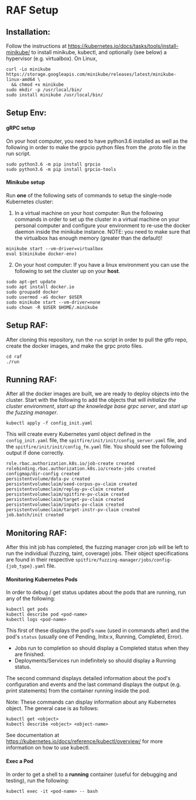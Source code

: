 # RAF Setup

## Installation: 
Follow the instructions at https://kubernetes.io/docs/tasks/tools/install-minikube/ to install minikube, kubectl, and optionally (see below) a hypervisor (e.g. virtualbox). 
On Linux,
```
curl -Lo minikube https://storage.googleapis.com/minikube/releases/latest/minikube-linux-amd64 \
  && chmod +x minikube
sudo mkdir -p /usr/local/bin/
sudo install minikube /usr/local/bin/
```
## Setup Env: 
#### gRPC setup
On your host computer, you need to have python3.6 installed as well as the following in order to make the grpcio python files from the .proto file in the run script.
```
sudo python3.6 -m pip install grpcio
sudo python3.6 -m pip install grpcio-tools
```
#### Minikube setup
Run **one** of the following sets of commands to setup the single-node Kubernetes cluster: 
1. In a virtual machine on your host computer: 
Run the following commands in order to set up the cluster in a virtual machine on your personal computer and configure your environment to re-use the docker daemon inside the minikube instance. NOTE: you need to make sure that the virtualbox has enough memory (greater than the default)! 
```
minikube start --vm-driver=virtualbox
eval $(minikube docker-env)
```
2. On your host computer: 
If you have a linux environment you can use the following to set the cluster up on your **host**.
```
sudo apt-get update
sudo apt install docker.io
sudo groupadd docker
sudo usermod -aG docker $USER
sudo minikube start --vm-driver=none
sudo chown -R $USER $HOME/.minikube
```
## Setup RAF:
After cloning this repository, run the `run` script in order to pull the gtfo repo, create the docker images, and make the grpc proto files. 
```
cd raf
./run
```
## Running RAF:
After all the docker images are built, we are ready to deploy objects into the cluster. Start with the following to add the objects that will _initialize the cluster environment_, _start up the knowledge base grpc server_, and _start up the fuzzing manager_.
```
kubectl apply -f config_init.yaml
```
This will create every Kubernetes yaml object defined in the `config_init.yaml` file, the `spitfire/init/init/config_server.yaml` file, and the `spitfire/init/init/config_fm.yaml` file. You should see the following output if done correctly. 
```
role.rbac.authorization.k8s.io/job-create created
rolebinding.rbac.authorization.k8s.io/create-jobs created
configmap/dir-config created
persistentvolume/data-pv created
persistentvolumeclaim/seed-corpus-pv-claim created
persistentvolumeclaim/replay-pv-claim created
persistentvolumeclaim/spitfire-pv-claim created
persistentvolumeclaim/target-pv-claim created
persistentvolumeclaim/inputs-pv-claim created
persistentvolumeclaim/target-instr-pv-claim created
job.batch/init created
```
## Monitoring RAF:
After this init job has completed, the fuzzing manager cron job will be left to run the individual (fuzzing, taint, coverage) jobs. Their object specifications are found in their respective `spitfire/fuzzing-manager/jobs/config-{job_type}.yaml` file. 

#### Monitoring Kubernetes Pods
In order to debug / get status updates about the pods that are running, run any of the following:
```
kubectl get pods
kubectl describe pod <pod-name>
kubectl logs <pod-name>
```
This first of these displays the pod's `name` (used in commands after) and the pod's `status` (usually one of Pending, Initx:x, Running, Completed, Error). 
- Jobs run to completion so should display a Completed status when they are finished. 
- Deployments/Services run indefinitely so should display a Running status.

The second command displays detailed information about the pod's configuration and events and the last command displays the output (e.g. print statements) from the container running inside the pod.

Note: These commands can display information about any Kubernetes object. The general case is as follows: 
```
kubectl get <object>
kubectl describe <object> <object-name>
```
See documentation at https://kubernetes.io/docs/reference/kubectl/overview/ for more information on how to use kubectl. 

#### Exec a Pod
In order to get a shell to a **running** container (useful for debugging and testing), run the following:
```
kubectl exec -it <pod-name> -- bash
```




